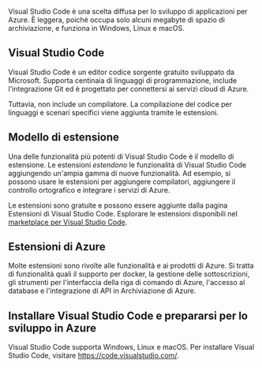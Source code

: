 Visual Studio Code è una scelta diffusa per lo sviluppo di applicazioni per Azure. È leggera, poiché occupa solo alcuni megabyte di spazio di archiviazione, e funziona in Windows, Linux e macOS.

## <a name="visual-studio-code"></a>Visual Studio Code

Visual Studio Code è un editor codice sorgente gratuito sviluppato da Microsoft. Supporta centinaia di linguaggi di programmazione, include l'integrazione Git ed è progettato per connettersi ai servizi cloud di Azure.

Tuttavia, non include un compilatore. La compilazione del codice per linguaggi e scenari specifici viene aggiunta tramite le estensioni.

## <a name="extension-model"></a>Modello di estensione

Una delle funzionalità più potenti di Visual Studio Code è il modello di estensione. Le estensioni _estendono_ le funzionalità di Visual Studio Code aggiungendo un'ampia gamma di nuove funzionalità. Ad esempio, si possono usare le estensioni per aggiungere compilatori, aggiungere il controllo ortografico e integrare i servizi di Azure.

Le estensioni sono gratuite e possono essere aggiunte dalla pagina Estensioni di Visual Studio Code. Esplorare le estensioni disponibili nel [marketplace per Visual Studio Code](https://marketplace.visualstudio.com/).

## <a name="azure-extensions"></a>Estensioni di Azure

Molte estensioni sono rivolte alle funzionalità e ai prodotti di Azure. Si tratta di funzionalità quali il supporto per docker, la gestione delle sottoscrizioni, gli strumenti per l'interfaccia della riga di comando di Azure, l'accesso al database e l'integrazione di API in Archiviazione di Azure.

## <a name="install-visual-studio-code-and-prepare-for-azure-development"></a>Installare Visual Studio Code e prepararsi per lo sviluppo in Azure

Visual Studio Code supporta Windows, Linux e macOS. Per installare Visual Studio Code, visitare https://code.visualstudio.com/.
